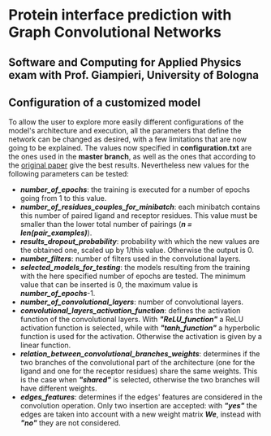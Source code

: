 # Protein interface prediction with Graph Convolutional Networks
## Software and Computing for Applied Physics exam with Prof. Giampieri, University of Bologna 

## Configuration of a customized model
To allow the user to explore more easily different configurations of the model's architecture and execution, all the parameters that define the network can be changed as desired, with a few limitations that are now going to be explained. The values now specified in **configuration.txt** are the ones used in the **master branch**, as well as the ones that according to the [original paper](https://www.semanticscholar.org/paper/Protein-Interface-Prediction-using-Graph-Networks-Fout-Byrd/c751ab01aedc2888a7fe6e8b4f77ab1afa94072f) give the best results. Nevertheless new values for the following parameters can be tested:
* ***number_of_epochs***: the training is executed for a number of epochs going from 1 to this value.
* ***number_of_residues_couples_for_minibatch***: each minibatch contains this number of paired ligand and receptor residues. This value must be smaller than the lower total number of pairings (***n  = len(pair_examples)***).
* ***results_dropout_probability***: probability with which the new values are the obtained one, scaled up by 1/this value. Otherwise the output is 0.
* ***number_filters***: number of filters used in the convolutional layers.
* ***selected_models_for_testing***: the models resulting from the training with the here specified number of epochs are tested. The minimum value that can be inserted is 0, the maximum value is ***number_of_epochs***-1.
* ***number_of_convolutional_layers***: number of convolutional layers.
* ***convolutional_layers_activation_function***: defines the activation function of the convolutional layers. With ***"ReLU_function"*** a ReLU activation function is selected, while with ***"tanh_function"*** a hyperbolic function is used for the activation. Otherwise the activation is given by a linear function.
* ***relation_between_convolutional_branches_weights***: determines if the two branches of the convolutional part of the architecture (one for the ligand and one for the receptor residues) share the same weights. This is the case when ***"shared"*** is selected, otherwise the two branches will have different weights.
* ***edges_features***: determines if the edges' features are considered in the convolution operation. Only two insertion are accepted: with ***"yes"*** the edges are taken into account with a new weight matrix ***We***, instead with ***"no"*** they are not considered.







